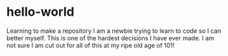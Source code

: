 # hello-world
Learning to make a repository
I am a newbie trying to learn to code so I can better myself.
This is one of the hardest decisions I have ever made.
I am not sure I am cut out for all of this at my ripe old age of 101!
